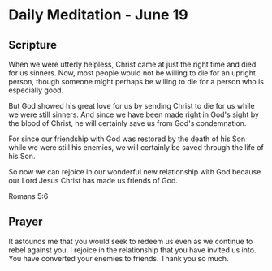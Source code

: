 # Daily Meditation - June 19

## Scripture

When we were utterly helpless, Christ came at just the right time and died for
us sinners. Now,  most people would not be willing to die for an upright
person, though  someone might perhaps be willing to die for a person who is
especially  good. 

But God showed his great love for us by sending Christ to die for us while we
were still sinners. And since we have been made right in God's sight by the
blood of Christ, he will certainly save us from God's condemnation. 

For since
our friendship with God was restored by the death of his Son  while we were
still his enemies, we will certainly be saved through the  life of his Son. 

So now we can rejoice in our wonderful new relationship with God because our
Lord Jesus Christ has made us friends of God.

Romans 5:6


## Prayer

It astounds me that you would seek to redeem us even as we continue to rebel
against you. I rejoice in the relationship that you have invited us into.
You have converted your enemies to friends.  Thank you so much.

